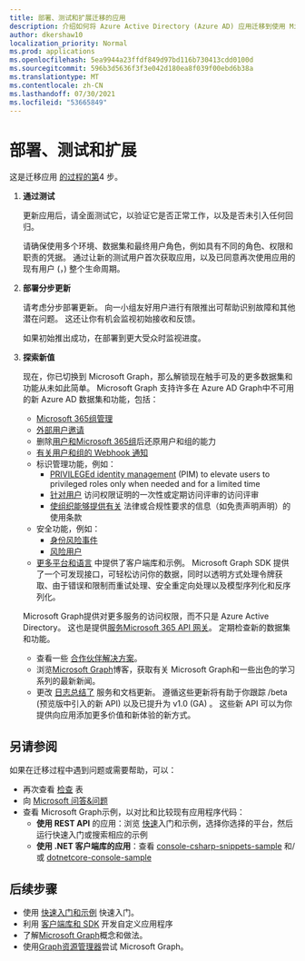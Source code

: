 ```yaml
---
title: 部署、测试和扩展迁移的应用
description: 介绍如何将 Azure Active Directory (Azure AD) 应用迁移到使用 Microsoft Graph API (REST) ;这将讨论步骤 3：部署、测试和扩展。
author: dkershaw10
localization_priority: Normal
ms.prod: applications
ms.openlocfilehash: 5ea9944a23ffdf849d97bd116b730413cdd0100d
ms.sourcegitcommit: 596b3d5636f3f3e042d180ea8f039f00ebd6b38a
ms.translationtype: MT
ms.contentlocale: zh-CN
ms.lasthandoff: 07/30/2021
ms.locfileid: "53665849"
---
```

# <a name="deploy-test-and-extend"></a>部署、测试和扩展

这是迁移应用 [的过程的第](migrate-azure-ad-graph-planning-checklist.md)4 步。

1.  **通过测试**

    更新应用后，请全面测试它，以验证它是否正常工作，以及是否未引入任何回归。  

    请确保使用多个环境、数据集和最终用户角色，例如具有不同的角色、权限和职责的凭据。 通过让新的测试用户首次获取应用，以及已同意再次使用应用的现有用户 (，) 整个生命周期。

2.  **部署分步更新**

    请考虑分步部署更新。  向一小组友好用户进行有限推出可帮助识别故障和其他潜在问题。  这还让你有机会监视初始接收和反馈。

    如果初始推出成功，在部署到更大受众时监视进度。

3.  **探索新值**

    现在，你已切换到 Microsoft Graph，那么解锁现在触手可及的更多数据集和功能从未如此简单。 
    Microsoft Graph 支持许多在 Azure AD Graph中不可用的新 Azure AD 数据集和功能，包括： 

    - [Microsoft 365组管理](./office365-groups-concept-overview.md)
    - [外部用户邀请](/graph/api/resources/invitation)
    - 删除[用户和Microsoft 365组](/graph/api/resources/directory)后还原用户和组的能力
    - [有关用户和组的 Webhook 通知](./webhooks.md?toc=.%252fref%252ftoc.json)
    - 标识管理功能，例如：
      - [PRIVILEGEd identity management](/graph/api/resources/privilegedidentitymanagement-root?view=graph-rest-beta&preserve-view=true) (PIM) to elevate users to privileged roles only when needed and for a limited time
      - [针对用户](/graph/api/resources/accessreviewsv2-root?view=graph-rest-beta&preserve-view=true) 访问权限证明的一次性或定期访问评审的访问评审
      - [使组织能够提供有关](/graph/api/resources/agreement) 法律或合规性要求的信息（如免责声明声明）的使用条款
    - 安全功能，例如：
      - [身份风险事件](/graph/api/resources/riskdetection)
      - [风险用户](/graph/api/resources/riskyuser)
    - [更多平台和语言](/graph/sdks/sdks-overview) 中提供了客户端库和示例。 Microsoft Graph SDK 提供了一个可发现接口，可轻松访问你的数据，同时以透明方式处理令牌获取、由于错误和限制而重试处理、安全重定向处理以及模型序列化和反序列化。

    Microsoft Graph提供对更多服务的访问权限，而不只是 Azure Active Directory。 这也是提供[服务Microsoft 365 API 网关](./index.yml)。
    定期检查新的数据集和功能。  

    - 查看一些 [合作伙伴解决方案](https://developer.microsoft.com/graph/partners)。
    - 浏览[Microsoft Graph](https://developer.microsoft.com/graph/blogs)博客，获取有关 Microsoft Graph和一些出色的学习系列的最新新闻。
    - 更改 [日志总结了](/graph/changelog) 服务和文档更新。 遵循这些更新将有助于你跟踪 /beta (预览版中引入的新 API) 以及已提升为 v1.0 (GA) 。  这些新 API 可以为你提供向应用添加更多价值和新体验的新方式。  

## <a name="see-also"></a>另请参阅

如果在迁移过程中遇到问题或需要帮助，可以：

- 再次查看 [检查](migrate-azure-ad-graph-planning-checklist.md) 表
- 向 [Microsoft 问答&问题](/answers/topics/microsoft-graph-applications.html) 
- 查看 Microsoft Graph示例，以对比和比较现有应用程序代码：
  - **使用 REST API** 的应用：浏览 [快速](https://developer.microsoft.com/graph/get-started)入门和示例，选择你选择的平台，然后运行快速入门或搜索相应的示例
  - **使用 .NET 客户端库的应用**：查看 [console-csharp-snippets-sample](https://github.com/microsoftgraph/console-csharp-snippets-sample) 和/或 [dotnetcore-console-sample](https://github.com/microsoftgraph/dotnetcore-console-sample)

## <a name="next-steps"></a>后续步骤

- 使用 [快速入门和示例](https://developer.microsoft.com/graph/get-started) 快速入门。
- 利用 [客户端库和 SDK](/graph/sdks/sdks-overview) 开发自定义应用程序 
- 了解[Microsoft Graph](./overview.md)概念和做法。
- 使用[Graph资源管理器](https://aka.ms/ge)尝试 Microsoft Graph。